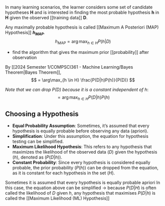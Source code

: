 In many learning scenarios, the learner considers some set of candidate hypotheses **H** and is interested in finding the most probable hypothesis **h** in **H** given the observed [[training data]] **D**.

Any maximally probable hypothesis is called [[Maximum A Posteriori (MAP) Hypothesis]] **$h_{MAP}$**.
$$
h_{MAP} = \arg\max_{h \in H} P(h|D)
$$
- find the algorithm that gives the maximum prior [[probability]] after observation


By [[2024 Semester 1/COMPSCI361 - Machine Learning/Bayes Theorem|Bayes Theorem]],
$$
= \arg\max_{h \in H} \frac{P(D|h)P(h)}{P(D)}
$$

*Note that we can drop $P(D)$ because it is a constant independent of $h$*:
$$
= \arg\max_{h \in H} {P(D|h)P(h)}
$$
## Choosing a Hypothesis
- **Equal Probability Assumption**: Sometimes, it’s assumed that every hypothesis is equally probable before observing any data (apriori).
- **Simplification**: Under this assumption, the equation for hypothesis testing can be simplified.
- **Maximum Likelihood Hypothesis**: This refers to any hypothesis that maximizes the likelihood of the observed data ($D$) given the hypothesis ($h$), denoted as ($P(D|h)$).
- **Constant Probability**: Since every hypothesis is considered equally probable, the prior probability ($P(h)$) can be dropped from the equation, as it is constant for each hypothesis in the set ($H$).

Sometimes it is assumed that every hypothesis is equally probable apriori
In this case, the equation above can be simplified $\rightarrow$ because $P(D|H)$ is often called the likelihood of $D$ given $h$, any hypothesis that maximises $P(D|h)$ is called the [[Maximum Likelihood (ML) Hypothesis]]
